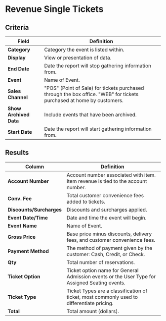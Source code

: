 # Revenue Single Tickets

## Criteria

| **Field** | **Definition** |
| --- | --- |
| **Category** | Category the event is listed within. |
| **Display** | View or presentation of data. |
| **End Date** | Date the report will stop gathering information from. |
| **Event** |Name of Event.|
| **Sales Channel** | "POS" (Point of Sale) for tickets purchased through the box office. "WEB" for tickets purchased at home by customers. |
| **Show Archived Data** | Include events that have been archived. |
| **Start Date** | Date the report will start gathering information from. |

## Results

| **Column** | **Definition** |
| --- | --- |
| **Account Number** | Account number associated with item. Item revenue is tied to the account number. |
| **Conv. Fee** | Total customer convenience fees added to tickets. |
| **Discounts/Surcharges** | Discounts and surcharges applied. |
| **Event Date/Time** | Date and time the event will begin. |
| **Event Name** | Name of Event.|
| **Gross Price** | 	Base price minus discounts, delivery fees, and customer convenience fees. |
| **Payment Method** | The method of payment given by the customer: Cash, Credit, or Check. |
| **Qty** | Total number of reservations. |
| **Ticket Option** | Ticket option name for General Admission events or the User Type for Assigned Seating events. |
| **Ticket Type** | Ticket Types are a classification of ticket, most commonly used to differentiate pricing. |
| **Total** | Total amount (dollars). |

